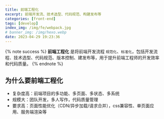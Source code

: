 ```yaml
---
title: 前端工程化
excerpt: 前端开发流、技术选型、代码规范、构建发布等
categories: [front-end]
tags: [develop]
index_img: /img/fe/webpack.jpg
# banner_img: /img/hexo.webp
date: 2023-04-29 19:23:36
---
```


{% note success %}
__前端工程化__ 是将前端开发流程 `规范化`、`标准化`，包括开发流程、技术选型、代码规范、版本控制、建发布等，用于提升前端工程师的开发效率和代码质量。
{% endnote %}

## 为什么要前端工程化
- 复杂度高：前端项目的多功能、多页面、多状态、多系统
- 规模大：团队开发，多人写作，代码质量管理
- 要求高：页面性能优化（CDN/异步加载/请求合并），css兼容性、单页面应用、服务端渲染等